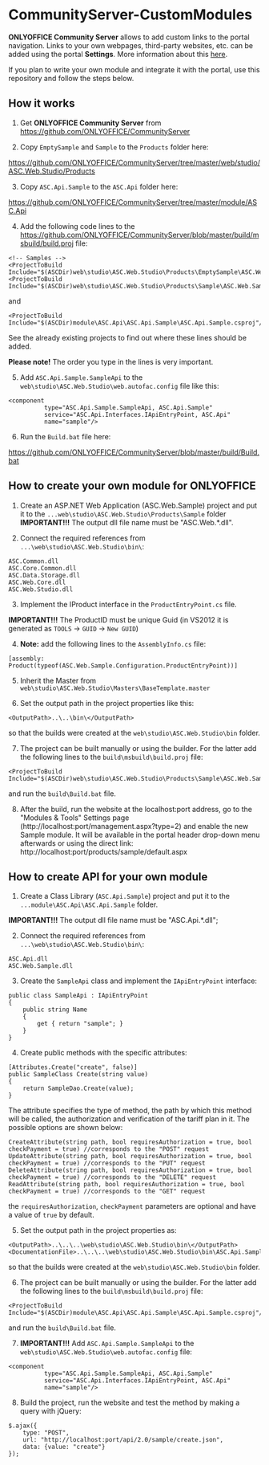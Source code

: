 # CommunityServer-CustomModules

**ONLYOFFICE Community Server** allows to add custom links to the portal navigation. Links to your own webpages, third-party websites, etc. can be added using the portal **Settings**. More information about this [here](http://helpcenter.onlyoffice.com/gettingstarted/configuration.aspx#ManagingPortalModules_block "http://helpcenter.onlyoffice.com/gettingstarted/configuration.aspx#ManagingPortalModules_block").

If you plan to write your own module and integrate it with the portal, use this repository and follow the steps below.

## How it works

1. Get **ONLYOFFICE Community Server** from https://github.com/ONLYOFFICE/CommunityServer 

2. Copy `EmptySample` and `Sample` to the `Products` folder here:

https://github.com/ONLYOFFICE/CommunityServer/tree/master/web/studio/ASC.Web.Studio/Products

3. Copy `ASC.Api.Sample` to the `ASC.Api` folder here:

https://github.com/ONLYOFFICE/CommunityServer/tree/master/module/ASC.Api

4. Add the following code lines to the https://github.com/ONLYOFFICE/CommunityServer/blob/master/build/msbuild/build.proj file:
```
<!-- Samples -->
<ProjectToBuild Include="$(ASCDir)web\studio\ASC.Web.Studio\Products\EmptySample\ASC.Web.EmptySample.csproj"/>
<ProjectToBuild Include="$(ASCDir)web\studio\ASC.Web.Studio\Products\Sample\ASC.Web.Sample.csproj"/>
```
and
```
<ProjectToBuild Include="$(ASCDir)module\ASC.Api\ASC.Api.Sample\ASC.Api.Sample.csproj"/>
```
See the already existing projects to find out where these lines should be added.

**Please note!** The order you type in the lines is very important.

5. Add `ASC.Api.Sample.SampleApi` to the `web\studio\ASC.Web.Studio\web.autofac.config` file like this:
```
<component
          type="ASC.Api.Sample.SampleApi, ASC.Api.Sample"
          service="ASC.Api.Interfaces.IApiEntryPoint, ASC.Api"
          name="sample"/>
```

6. Run the `Build.bat` file here:

https://github.com/ONLYOFFICE/CommunityServer/blob/master/build/Build.bat

## How to create your own module for ONLYOFFICE

1. Create an ASP.NET Web Application (ASC.Web.Sample) project
and put it to the `...web\studio\ASC.Web.Studio\Products\Sample` folder
**IMPORTANT!!!** The output dll file name must be "ASC.Web.*.dll".

2. Connect the required references from `...\web\studio\ASC.Web.Studio\bin\`:
```
ASC.Common.dll
ASC.Core.Common.dll
ASC.Data.Storage.dll
ASC.Web.Core.dll
ASC.Web.Studio.dll
```

3. Implement the IProduct interface in the `ProductEntryPoint.cs` file.

**IMPORTANT!!!** The ProductID must be unique Guid (in VS2012 it is generated as `TOOLS` -> `GUID` -> `New GUID`)

4. **Note:** add the following lines to the `AssemblyInfo.cs` file:
```
[assembly: Product(typeof(ASC.Web.Sample.Configuration.ProductEntryPoint))]
```

5. Inherit the Master from `web\studio\ASC.Web.Studio\Masters\BaseTemplate.master`

6. Set the output path in the project properties like this:
```
<OutputPath>..\..\bin\</OutputPath>
```
so that the builds were created at the `web\studio\ASC.Web.Studio\bin` folder.

7. The project can be built manually or using the builder.
For the latter add the following lines to the `build\msbuild\build.proj` file:
```
<ProjectToBuild Include="$(ASCDir)web\studio\ASC.Web.Studio\Products\Sample\ASC.Web.Sample.csproj"/>
```
and run the `build\Build.bat` file.

8. After the build, run the website at the localhost:port address,
go to the "Modules & Tools" Settings page (http://localhost:port/management.aspx?type=2)
and enable the new Sample module.
It will be available in the portal header drop-down menu afterwards
or using the direct link: http://localhost:port/products/sample/default.aspx

## How to create API for your own module

1. Create a Class Library (`ASC.Api.Sample`) project
and put it to the `...module\ASC.Api\ASC.Api.Sample` folder.

**IMPORTANT!!!** The output dll file name must be "ASC.Api.*.dll";

2. Connect the required references from `...\web\studio\ASC.Web.Studio\bin\`:
```
ASC.Api.dll
ASC.Web.Sample.dll
```

3. Create the `SampleApi` class and implement the `IApiEntryPoint` interface:
```
public class SampleApi : IApiEntryPoint
{
    public string Name
    {
        get { return "sample"; }
    }
}
```

4. Create public methods with the specific attributes:
```
[Attributes.Create("create", false)]
public SampleClass Create(string value)
{
    return SampleDao.Create(value);
}
```
The attribute specifies the type of method, the path by which this method will be called, the authorization and verification of the tariff plan in it.
The possible options are shown below:
```
CreateAttribute(string path, bool requiresAuthorization = true, bool checkPayment = true) //corresponds to the "POST" request
UpdateAttribute(string path, bool requiresAuthorization = true, bool checkPayment = true) //corresponds to the "PUT" request
DeleteAttribute(string path, bool requiresAuthorization = true, bool checkPayment = true) //corresponds to the "DELETE" request
ReadAttribute(string path, bool requiresAuthorization = true, bool checkPayment = true) //corresponds to the "GET" request
```
the `requiresAuthorization`, `checkPayment` parameters are optional and have a value of `true` by default.

5. Set the output path in the project properties as:
```
<OutputPath>..\..\..\web\studio\ASC.Web.Studio\bin\</OutputPath>
<DocumentationFile>..\..\..\web\studio\ASC.Web.Studio\bin\ASC.Api.Sample.XML</DocumentationFile>
```
so that the builds were created at the `web\studio\ASC.Web.Studio\bin` folder.

6. The project can be built manually or using the builder.
For the latter add the following lines to the `build\msbuild\build.proj` file:
```
<ProjectToBuild Include="$(ASCDir)module\ASC.Api\ASC.Api.Sample\ASC.Api.Sample.csproj"/>
```
and run the `build\Build.bat` file.

7. **IMPORTANT!!!** Add `ASC.Api.Sample.SampleApi` to the `web\studio\ASC.Web.Studio\web.autofac.config` file:
```
<component
          type="ASC.Api.Sample.SampleApi, ASC.Api.Sample"
          service="ASC.Api.Interfaces.IApiEntryPoint, ASC.Api"
          name="sample"/>
```

8. Build the project, run the website and test the method by making a query with jQuery:
```
$.ajax({
    type: "POST",
    url: "http://localhost:port/api/2.0/sample/create.json",
    data: {value: "create"}
});
```
